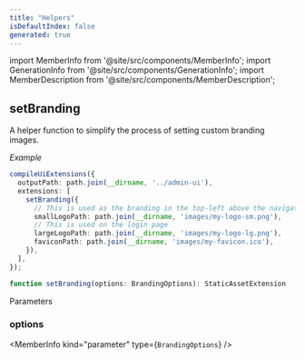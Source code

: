 ```yaml
---
title: "Helpers"
isDefaultIndex: false
generated: true
---
```

<!-- This file was generated from the Vendure source. Do not modify. Instead, re-run the "docs:build" script -->
import MemberInfo from '@site/src/components/MemberInfo';
import GenerationInfo from '@site/src/components/GenerationInfo';
import MemberDescription from '@site/src/components/MemberDescription';


## setBranding

<GenerationInfo sourceFile="packages/ui-devkit/src/compiler/helpers.ts" sourceLine="26" packageName="@bb-vendure/ui-devkit" />

A helper function to simplify the process of setting custom branding images.

*Example*

```ts
compileUiExtensions({
  outputPath: path.join(__dirname, '../admin-ui'),
  extensions: [
    setBranding({
      // This is used as the branding in the top-left above the navigation
      smallLogoPath: path.join(__dirname, 'images/my-logo-sm.png'),
      // This is used on the login page
      largeLogoPath: path.join(__dirname, 'images/my-logo-lg.png'),
      faviconPath: path.join(__dirname, 'images/my-favicon.ico'),
    }),
  ],
});
```

```ts title="Signature"
function setBranding(options: BrandingOptions): StaticAssetExtension
```
Parameters

### options

<MemberInfo kind="parameter" type={`BrandingOptions`} />


